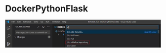 # DockerPythonFlask

![Alt text](https://github.com/VaibhavRangare/DockerPythonFlask/blob/master/images/Untitled0.jpg "Optional Title")